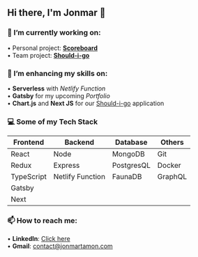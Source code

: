 ## Hi there, I'm Jonmar 👋


### 🔭 I’m currently working on:

  • Personal project: **[Scoreboard](https://github.com/mar-veloper/scoreboard)**<br/>
  • Team project: **[Should-i-go](https://github.com/mar-veloper/should-i-go)**<br/>

### 🌱 I’m enhancing my skills on:
  • **Serverless** with _Netlify Function_ <br/>
  • **Gatsby** for my upcoming _Portfolio_ <br/>
  • **Chart.js** and **Next JS** for our [Should-i-go](https://github.com/mar-veloper/should-i-go) application<br/>
  
### 💻 Some of my Tech Stack

Frontend | Backend | Database | Others
------------ | ------------- | ------------- | -------------
React | Node | MongoDB | Git
Redux | Express | PostgresQL | Docker
TypeScript | Netlify Function | FaunaDB | GraphQL
Gatsby | | |
Next | | |


### 📫 How to reach me: 
   • **LinkedIn**: [Click here](https://www.linkedin.com/in/jrmt/) <br/>
   • **Gmail**: contact@jonmartamon.com <br/>
   
